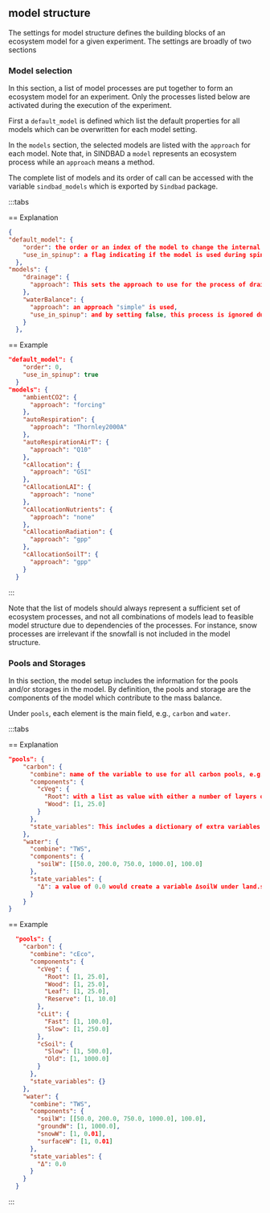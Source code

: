 ## model structure
The settings for model structure defines the building blocks of an ecosystem model for a given experiment. The settings are broadly of two sections

### Model selection
In this section, a list of model processes are put together to form an ecosystem model for an experiment. Only the processes listed below are activated during the execution of the experiment.

First a ```default_model``` is defined which list the default properties for all models which can be overwritten for each model setting.

In the ```models``` section, the selected models are listed with the ```approach``` for each model. Note that, in SINDBAD a ```model``` represents an ecosystem process while an ```approach``` means a method. 

The complete list of models and its order of call can be accessed with the variable ```sindbad_models``` which is exported by ```Sindbad``` package.

:::tabs

== Explanation
````json
{
"default_model": {
    "order": the order or an index of the model to change the internal order of sindbad_models,
    "use_in_spinup": a flag indicating if the model is used during spinup. By default, if the value is set as true, all models will be called during spinup
  },
"models": {
    "drainage": {
      "approach": This sets the approach to use for the process of drainage,
    },
    "waterBalance": {
      "approach": an approach "simple" is used,
      "use_in_spinup": and by setting false, this process is ignored during spinup
    }
  },
````
== Example
````json
"default_model": {
    "order": 0,
    "use_in_spinup": true
  }
"models": {
    "ambientCO2": {
      "approach": "forcing"
    },
    "autoRespiration": {
      "approach": "Thornley2000A"
    },
    "autoRespirationAirT": {
      "approach": "Q10"
    },
    "cAllocation": {
      "approach": "GSI"
    },
    "cAllocationLAI": {
      "approach": "none"
    },
    "cAllocationNutrients": {
      "approach": "none"
    },
    "cAllocationRadiation": {
      "approach": "gpp"
    },
    "cAllocationSoilT": {
      "approach": "gpp"
    }
  }
````
:::

Note that the list of models should always represent a sufficient set of ecosystem processes, and not all combinations of models lead to feasible model structure due to dependencies of the processes. For instance, snow processes are irrelevant if the snowfall is not included in the model structure.

### Pools and Storages
In this section, the model setup includes the information for the pools and/or storages in the model. By definition, the pools and storage are the components of the model which contribute to the mass balance. 

Under ```pools```, each element is the main field, e.g., ```carbon``` and ```water```.


:::tabs

== Explanation
````json
"pools": {
    "carbon": {
      "combine": name of the variable to use for all carbon pools, e.g., "cEco" would be an array with which includes all carbon pools listed under components,
      "components": {
        "cVeg": {
          "Root": with a list as value with either a number of layers or a list of depths as first element, and initial pool storage in the second, e.g., [1, 25.0],
          "Wood": [1, 25.0]
        }
      },
      "state_variables": This includes a dictionary of extra variables which would be created during setup with initial value. By default, it is empty as "{}".
    },
    "water": {
      "combine": "TWS",
      "components": {
        "soilW": [[50.0, 200.0, 750.0, 1000.0], 100.0]
      },
      "state_variables": {
        "Δ": a value of 0.0 would create a variable ΔsoilW under land.states with same type as soilW
      }
    }
}
````
== Example
````json
  "pools": {
    "carbon": {
      "combine": "cEco",
      "components": {
        "cVeg": {
          "Root": [1, 25.0],
          "Wood": [1, 25.0],
          "Leaf": [1, 25.0],
          "Reserve": [1, 10.0]
        },
        "cLit": {
          "Fast": [1, 100.0],
          "Slow": [1, 250.0]
        },
        "cSoil": {
          "Slow": [1, 500.0],
          "Old": [1, 1000.0]
        }
      },
      "state_variables": {}
    },
    "water": {
      "combine": "TWS",
      "components": {
        "soilW": [[50.0, 200.0, 750.0, 1000.0], 100.0],
        "groundW": [1, 1000.0],
        "snowW": [1, 0.01],
        "surfaceW": [1, 0.01]
      },
      "state_variables": {
        "Δ": 0.0
      }
    }
  }
````
:::
